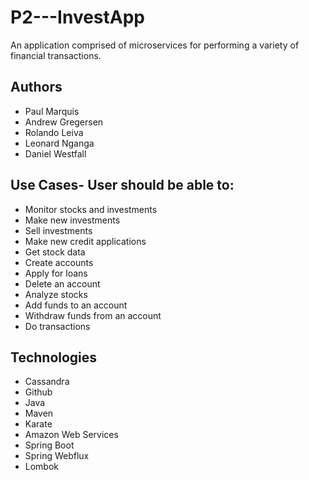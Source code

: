 # P2---InvestApp
An application comprised of microservices for performing a variety of financial transactions.

## Authors
- Paul Marquis
- Andrew Gregersen
- Rolando Leiva
- Leonard Nganga
- Daniel Westfall

## Use Cases- User should be able to: 
- Monitor stocks and investments 
- Make new investments 
- Sell investments 
- Make new credit applications 
- Get stock data 
- Create accounts 
- Apply for loans 
- Delete an account 
- Analyze stocks 
- Add funds to an account 
- Withdraw funds from an account
- Do transactions 

## Technologies
- Cassandra 
- Github 
- Java 
- Maven 
- Karate 
- Amazon Web Services 
- Spring Boot 
- Spring Webflux
- Lombok

